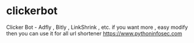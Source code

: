 # clickerbot
Clicker Bot - Adfly , Bitly , LinkShrink , etc. if you want more , easy modify then you can use it for all url shortener
https://www.pythoninfosec.com
